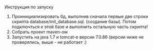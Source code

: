 Инструкция по запуску

1. Проинициализировать бд, выполнив сначала первые две строки скрипта database/init_database.sql. (создание базы). Потом подключться к этой базе и выполнить остальную часть скрипта! 
2. Собрать проект maven-oм
3. Запустить на java 1.7 и tomcat-е версии 7.0.86 (версии ниже не проверялись, выше - не работает :)   
